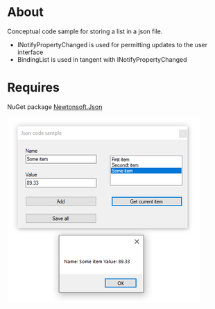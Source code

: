 ﻿# About

Conceptual code sample for storing a list in a json file.

- INotifyPropertyChanged is used for permitting updates to the user interface
- BindingList is used in tangent with INotifyPropertyChanged

# Requires 

NuGet package [Newtonsoft.Json](https://www.nuget.org/packages/Newtonsoft.Json/)

![screen](../assets/J1.png)